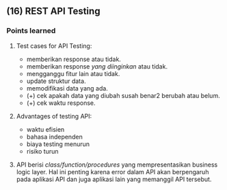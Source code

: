 ## (16) REST API Testing

### Points learned
1. Test cases for API Testing:
	* memberikan response atau tidak.
	* memberikan response *yang diinginkan* atau tidak.
	* mengganggu fitur lain atau tidak.
	* update struktur data.
	* memodifikasi data yang ada.
	* (+) cek apakah data yang diubah susah benar2 berubah atau belum.
	* (+) cek waktu response.

2. Advantages of testing API:
	* waktu efisien
	* bahasa independen
	* biaya testing menurun
	* risiko turun
3. API berisi _class/function/procedures_ yang mempresentasikan business logic layer. Hal ini penting karena error dalam API akan berpengaruh pada aplikasi API dan juga aplikasi lain yang memanggil API tersebut.